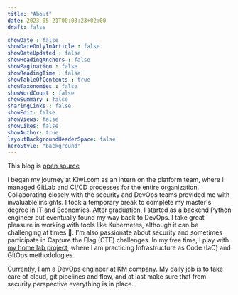 ```yaml
---
title: "About"
date: 2023-05-21T00:03:23+02:00
draft: false

showDate : false
showDateOnlyInArticle : false
showDateUpdated : false
showHeadingAnchors : false
showPagination : false
showReadingTime : false
showTableOfContents : true
showTaxonomies : false
showWordCount : false
showSummary : false
sharingLinks : false
showEdit: false
showViews: false
showLikes: false
showAuthor: true
layoutBackgroundHeaderSpace: false
heroStyle: "background"
---
```



This blog is [open source](https://github.com/axeII/my-blog)

I began my journey at Kiwi.com as an intern on the platform team, where I managed GitLab and CI/CD processes for the entire organization. Collaborating closely with the security and DevOps teams provided me with invaluable insights. I took a temporary break to complete my master's degree in IT and Economics. After graduation, I started as a backend Python engineer but eventually found my way back to DevOps.
I take great pleasure in working with tools like Kubernetes, although it can be challenging at times 🤣. I'm also passionate about security and sometimes participate in Capture the Flag (CTF) challenges. In my free time, I play with [my home lab project](https://github.com/axeII/home-ops), where I am practicing Infrastructure as Code (IaC) and GitOps methodologies.

Currently, I am a DevOps engineer at KM company. My daily job is to take care of cloud, git pipelines and flow, and at last make sure that from security perspective everything is in place.
